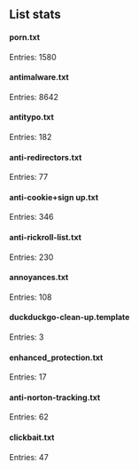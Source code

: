 ## List stats
#### porn.txt
Entries: 1580 <br> 
#### antimalware.txt
Entries: 8642 <br> 
#### antitypo.txt
Entries: 182 <br> 
#### anti-redirectors.txt
Entries: 77 <br> 
#### anti-cookie+sign up.txt
Entries: 346 <br> 
#### anti-rickroll-list.txt
Entries: 230 <br> 
#### annoyances.txt
Entries: 108 <br> 
#### duckduckgo-clean-up.template
Entries: 3 <br> 
#### enhanced_protection.txt
Entries: 17 <br> 
#### anti-norton-tracking.txt
Entries: 62 <br> 
#### clickbait.txt
Entries: 47 <br> 
